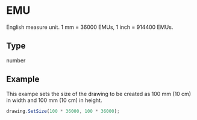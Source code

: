 # EMU

English measure unit. 1 mm = 36000 EMUs, 1 inch = 914400 EMUs.

## Type

number



## Example

This exampe sets the size of the drawing to be created as 100 mm (10 cm) in width and 100 mm (10 cm) in height.

```javascript editor-xlsx
drawing.SetSize(100 * 36000, 100 * 36000);
```
